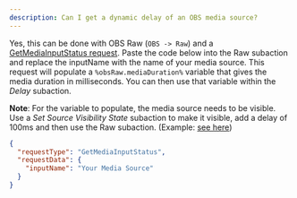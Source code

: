 ```yaml
---
description: Can I get a dynamic delay of an OBS media source?
---
```


Yes, this can be done with OBS Raw (`OBS -> Raw`) and a [GetMediaInputStatus request](<https://obs-raw.streamer.bot/#GetMediaInputStatus>). Paste the code below into the Raw subaction and replace the inputName with the name of your media source. This request will populate a `%obsRaw.mediaDuration%` variable that gives the media duration in milliseconds. You can then use that variable within the *Delay* subaction.

__Note__: For the variable to populate, the media source needs to be visible. Use a *Set Source Visibility State* subaction to make it visible, add a delay of 100ms and then use the Raw subaction. (Example: [see here](<https://i.imgur.com/mSk7leg.png>))

```json
{
  "requestType": "GetMediaInputStatus",
  "requestData": {
    "inputName": "Your Media Source"
  }
}
```
